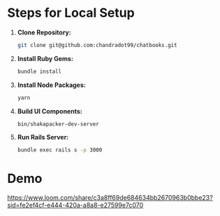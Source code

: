 # Steps for Local Setup

1. **Clone Repository:**
   ```bash
   git clone git@github.com:chandradot99/chatbooks.git

2. **Install Ruby Gems:**
   ```bash
   bundle install

3. **Install Node Packages:**
   ```bash
   yarn

4. **Build UI Components:**
   ```bash
   bin/shakapacker-dev-server

5. **Run Rails Server:**
   ```bash
   bundle exec rails s -p 3000


# Demo
https://www.loom.com/share/c3a8ff69de684634bb2670963b0bbe23?sid=fe2ef4cf-e444-420a-a8a8-e27599e7c070
